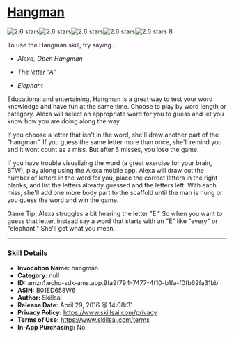 # [Hangman](http://alexa.amazon.com/#skills/amzn1.echo-sdk-ams.app.9fa9f794-7477-4f10-b1fa-f0fb62fa31bb)
![2.6 stars](../../images/ic_star_black_18dp_1x.png)![2.6 stars](../../images/ic_star_black_18dp_1x.png)![2.6 stars](../../images/ic_star_half_black_18dp_1x.png)![2.6 stars](../../images/ic_star_border_black_18dp_1x.png)![2.6 stars](../../images/ic_star_border_black_18dp_1x.png) 8

To use the Hangman skill, try saying...

* *Alexa, Open Hangman*

* *The letter "A"*

* *Elephant*

Educational and entertaining, Hangman is a great way to test your word knowledge and have fun at the same time. Choose to play by  word length or category. Alexa will select an appropriate word for you to guess and let you know how you are doing along the way.

If you choose a letter that isn't in the word, she'll draw another part of the "hangman." If you guess the same letter more than once, she'll remind you and it wont count as a miss. But after 6 misses, you lose the game. 

If you have trouble visualizing the word (a great exercise for your brain, BTW), play along using the Alexa mobile app. Alexa will draw out the number of letters in the word for you, place the correct letters in the right blanks, and list the letters already guessed and the letters left. With each miss, she'll add one more body part to the scaffold until the man is hung or you guess the word and win the game.

Game Tip; Alexa struggles a bit hearing the letter "E." So when you want to guess that letter, instead say a word that starts with an "E" like "every" or "elephant." She'll get what you mean.

***

### Skill Details

* **Invocation Name:** hangman
* **Category:** null
* **ID:** amzn1.echo-sdk-ams.app.9fa9f794-7477-4f10-b1fa-f0fb62fa31bb
* **ASIN:** B01ED658W6
* **Author:** Skillsai
* **Release Date:** April 29, 2016 @ 14:08:31
* **Privacy Policy:** https://www.skillsai.com/privacy
* **Terms of Use:** https://www.skillsai.com/terms
* **In-App Purchasing:** No
